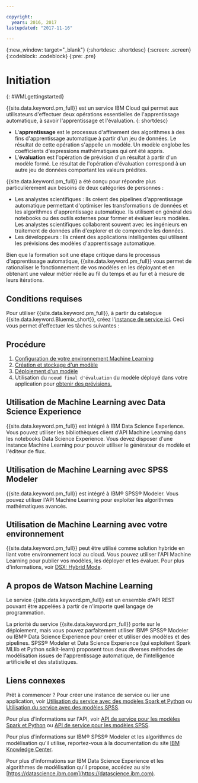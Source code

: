 ```yaml
---

copyright:
  years: 2016, 2017
lastupdated: "2017-11-16"

---
```


<!-- Common attributes used in the template are defined as follows: -->
{:new_window: target="_blank"}
{:shortdesc: .shortdesc}
{:screen: .screen}
{:codeblock: .codeblock}
{:pre: .pre}

# Initiation
{: #WMLgettingstarted}

{{site.data.keyword.pm_full}} est un service IBM Cloud qui permet aux utilisateurs d'effectuer deux opérations essentielles de l'apprentissage automatique, à savoir l'apprentissage et l'évaluation.
{: shortdesc}

- L'**apprentissage** est le processus d'affinement des algorithmes à des fins d'apprentissage automatique à partir d'un jeu de données. Le résultat de cette opération s'appelle un modèle. Un modèle englobe les coefficients d'expressions mathématiques qui ont été appris.
- L'**évaluation** est l'opération de prévision d'un résultat à partir d'un modèle formé. Le résultat de l'opération d'évaluation correspond à un autre jeu de données comportant les valeurs prédites.

{{site.data.keyword.pm_full}} a été conçu pour répondre plus particulièrement aux besoins de deux catégories de personnes :

- Les analystes scientifiques : Ils créent des pipelines d'apprentissage automatique permettant d'optimiser les transformations de données et les algorithmes d'apprentissage automatique. Ils utilisent en général des notebooks ou des outils externes pour former et évaluer leurs modèles. Les analystes scientifiques collaborent souvent avec les ingénieurs en traitement de données afin d'explorer et de comprendre les données.
- Les développeurs : Ils créent des applications intelligentes qui utilisent les prévisions des modèles d'apprentissage automatique.

Bien que la formation soit une étape critique dans le processus d'apprentissage automatique, {{site.data.keyword.pm_full}} vous permet de rationaliser le fonctionnement de vos modèles en les déployant et en obtenant une valeur métier réelle au fil du temps et au fur et à mesure de leurs itérations.

## Conditions requises

Pour utiliser {{site.data.keyword.pm_full}}, à partir du catalogue {{site.data.keyword.Bluemix_short}}, créez l'[instance de service ici](https://console.bluemix.net/catalog/services/ibm-watson-machine-learning/). Ceci vous permet d'effectuer les tâches suivantes :

## Procédure

1. [Configuration de votre environnement Machine Learning](ml_getting_access.html)
1. [Création et stockage d'un modèle](pm_custom_models.html)
2. [Déploiement d'un modèle](pm_service_api_spark_online.html)
3. Utilisation du `noeud final d'évaluation` du modèle déployé dans votre application pour [obtenir des prévisions.](pm_service_api_spark_building.html)

## Utilisation de Machine Learning avec Data Science Experience

{{site.data.keyword.pm_full}} est intégré à IBM Data Science Experience. Vous pouvez utiliser les bibliothèques client d'API Machine Learning dans les notebooks Data Science Experience. Vous devez disposer d'une instance Machine Learning pour pouvoir utiliser le générateur de modèle et l'éditeur de flux.

## Utilisation de Machine Learning avec SPSS Modeler

{{site.data.keyword.pm_full}} est intégré à IBM® SPSS® Modeler. Vous pouvez utiliser l'API Machine Learning pour exploiter les algorithmes mathématiques avancés.


## Utilisation de Machine Learning avec votre environnement

{{site.data.keyword.pm_full}} peut être utilisé comme solution hybride en liant votre environnement local au cloud. Vous pouvez utiliser l'API Machine Learning pour publier vos modèles, les déployer et les évaluer. Pour plus d'informations, voir [DSX: Hybrid Mode](https://medium.com/ibm-data-science-experience/dsx-hybrid-mode-91b580450c5b).

## A propos de Watson Machine Learning

Le service {{site.data.keyword.pm_full}} est un ensemble d'API REST pouvant être appelées à partir de n'importe quel langage de programmation.

La priorité du service {{site.data.keyword.pm_full}} porte sur le déploiement, mais vous pouvez parfaitement utiliser IBM® SPSS® Modeler ou IBM® Data Science Experience pour créer et utiliser des modèles et des pipelines. SPSS® Modeler et Data Science Experience (qui exploitent Spark MLlib et Python scikit-learn) proposent tous deux diverses méthodes de modélisation issues de l'apprentissage automatique, de l'intelligence artificielle et des statistiques.

## Liens connexes

Prêt à commencer ? Pour créer une instance de service ou lier une application, voir
[Utilisation du service avec des modèles Spark et Python](using_pm_service_dsx.html) ou
[Utilisation du service avec des modèles SPSS](using_pm_service.html).

Pour plus d'informations sur l'API, voir [API de service pour les modèles Spark et Python](pm_service_api_spark.html) ou [API de service pour les modèles SPSS](pm_service_api_spss.html).

Pour plus d'informations sur IBM® SPSS® Modeler et les algorithmes de modélisation qu'il utilise, reportez-vous à la documentation du site [IBM Knowledge Center](https://www.ibm.com/support/knowledgecenter/SS3RA7).

Pour plus d'informations sur IBM Data Science Experience et les algorithmes de modélisation qu'il propose, accédez au site [https://datascience.ibm.com](https://datascience.ibm.com).
